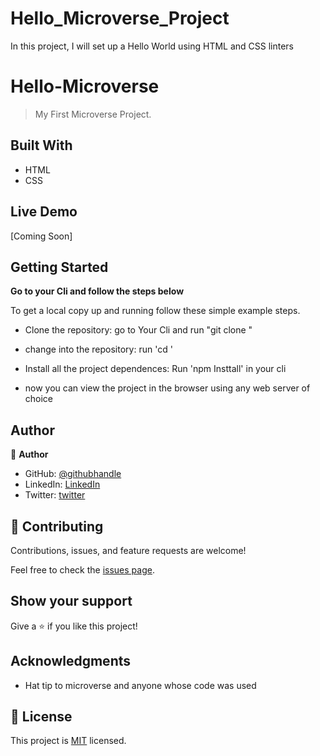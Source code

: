 # Hello_Microverse_Project
In this project, I will set up a Hello World using HTML and CSS linters
# Hello-Microverse


> My First Microverse Project.


## Built With

- HTML
- CSS

## Live Demo 

[Coming Soon]


## Getting Started

**Go to your Cli and follow the steps below**



To get a local copy up and running follow these simple example steps.

- Clone the repository: go to Your Cli and run "git clone <repository url>"

- change into the repository:  run 'cd <repository name>'

- Install all the project dependences: Run 'npm Insttall' in your cli

- now you can view the project in the browser using any web server of choice



## Author

👤 **Author**

- GitHub: [@githubhandle](https://github.com/Eugeneiyukhun)
- LinkedIn: [LinkedIn](https://www.linkedin.com/in/eugene-iyukhun-bb491612a)
- Twitter: [twitter](https://twitter.com/EIyukhun)

## 🤝 Contributing

Contributions, issues, and feature requests are welcome!

Feel free to check the [issues page](../../issues/).

## Show your support

Give a ⭐️ if you like this project!

## Acknowledgments

- Hat tip to microverse and anyone whose code was used

## 📝 License

This project is [MIT](./LICENSE) licensed.
